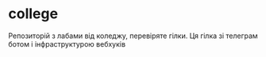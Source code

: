 # college
Репозиторій з лабами від коледжу, перевіряте гілки. 
Ця гілка зі телеграм ботом і інфраструктурою вебхуків


